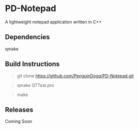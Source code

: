 # PD-Notepad
A lightweight notepad application written in C++

## Dependencies

qmake

## Build Instructions
> git clone https://github.com/PenguinDogg/PD-Notepad.git

> qmake QTTest.pro

> make <repo directory>
  
  ## Releases
  Coming Soon
